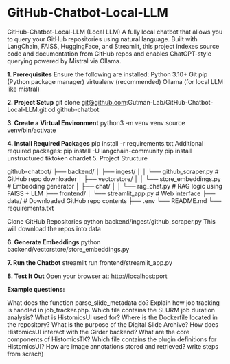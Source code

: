 # GitHub-Chatbot-Local-LLM

GitHub-Chatbot-Local-LLM (Local LLM)
A fully local chatbot that allows you to query your GitHub repositories using natural language. Built with LangChain, FAISS, HuggingFace, and Streamlit, this project indexes source code and documentation from GitHub repos and enables ChatGPT-style querying powered by Mistral via Ollama.

**1. Prerequisites**
Ensure the following are installed:
Python 3.10+
Git
pip (Python package manager)
virtualenv (recommended)
Ollama (for local LLM like mistral)

**2. Project Setup**
git clone git@github.com:Gutman-Lab/GitHub-Chatbot-Local-LLM.git
cd github-chatbot

**3. Create a Virtual Environment**
python3 -m venv venv
source venv/bin/activate

**4. Install Required Packages**
pip install -r requirements.txt
Additional required packages:
pip install -U langchain-community
pip install unstructured tiktoken chardet
5. Project Structure

github-chatbot/
├── backend/
│   ├── ingest/
│   │   └── github_scraper.py          # GitHub repo downloader
│   ├── vectorstore/
│   │   └── store_embeddings.py        # Embedding generator
│   ├── chat/
│   │   └── rag_chat.py                # RAG logic using FAISS + LLM
├── frontend/
│   └── streamlit_app.py               # Web interface
├── data/                              # Downloaded GitHub repo contents
├── .env
└── README.md
└── requirements.txt

Clone GitHub Repositories
python backend/ingest/github_scraper.py
This will download the repos into data 

**6. Generate Embeddings**
python backend/vectorstore/store_embeddings.py

**7. Run the Chatbot**
streamlit run frontend/streamlit_app.py

**8. Test It Out**
Open your browser at: http://localhost:port


**Example questions:**

What does the function parse_slide_metadata do?
Explain how job tracking is handled in job_tracker.php.
Which file contains the SLURM job duration analysis?
What is HistomicsUI used for?
Where is the Dockerfile located in the repository?
What is the purpose of the Digital Slide Archive?
How does HistomicsUI interact with the Girder backend?
What are the core components of HistomicsTK?
Which file contains the plugin definitions for HistomicsUI?
How are image annotations stored and retrieved? write steps from scrach)
